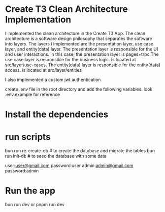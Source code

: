 # Create T3 Clean Architecture Implementation

I implemented the clean architecture in the Create T3 App. The clean architecture is a software design philosophy that separates the software into layers.
The layers i implemented are the presentation layer,
use case layer, and entity(data) layer. The presentation layer is responsible for the UI and user interactions. in this case, the presentation layer is pages+trpc
The use case layer is responsible for the business logic.
is located at src/layer/use-cases.
The entity(data) layer is responsible for the entity(data) access.
is located at src/layer/entities

I also implemented a custom jwt authentication 

create .env file in the root directory and add the following variables. 
look .env.example for reference

# Install the dependencies


# run scripts
bun run re-create-db # to create the database and migrate the tables
bun run init-db # to seed the database with some data

user:user@gmail.com password:user
admin:admin@gmail.com password:admin


# Run the app
bun run dev or pnpm run dev